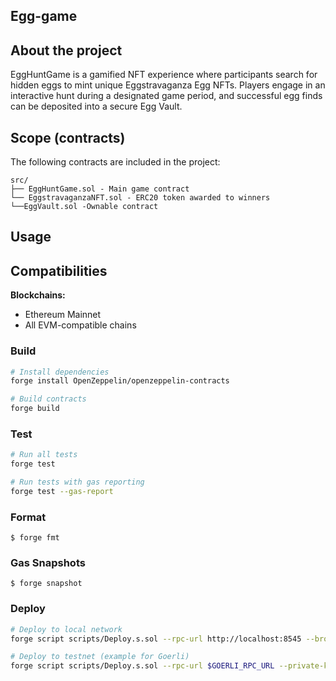 ## Egg-game

## About the project
EggHuntGame is a gamified NFT experience where participants search for hidden eggs to mint unique Eggstravaganza Egg NFTs. Players engage in an interactive hunt during a designated game period, and successful egg finds can be deposited into a secure Egg Vault.

## Scope (contracts)

The following contracts are included in the project:

```
src/
├── EggHuntGame.sol - Main game contract
└── EggstravaganzaNFT.sol - ERC20 token awarded to winners
└──EggVault.sol -Ownable contract
```

## Usage



## Compatibilities

**Blockchains:**

- Ethereum Mainnet
- All EVM-compatible chains

### Build

```bash
# Install dependencies
forge install OpenZeppelin/openzeppelin-contracts

# Build contracts
forge build
```

### Test

```bash
# Run all tests
forge test

# Run tests with gas reporting
forge test --gas-report
```

### Format

```shell
$ forge fmt
```

### Gas Snapshots

```shell
$ forge snapshot
```


### Deploy

```bash
# Deploy to local network
forge script scripts/Deploy.s.sol --rpc-url http://localhost:8545 --broadcast

# Deploy to testnet (example for Goerli)
forge script scripts/Deploy.s.sol --rpc-url $GOERLI_RPC_URL --private-key $PRIVATE_KEY --broadcast --verify --etherscan-api-key $ETHERSCAN_API_KEY
```

[//]: # (getting-started-close)

[//]: # (known-issues-open)

